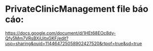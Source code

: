 # PrivateClinicManagement file báo cáo:
https://docs.google.com/document/d/1HEt68EOc8dy-Qfy5Mm7VRsBXiUjtxGKF/edit?usp=sharing&ouid=114464725058902427520&rtpof=true&sd=true
